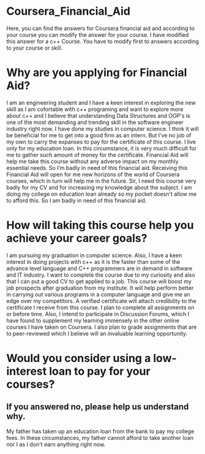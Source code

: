 # Coursera_Financial_Aid
Here, you can find the answers for Coursera financial aid and according to your course you can modify the answer for your course.
I have modified this answer for a c++ Course. You have to modify first to answers according to your course or skill.


# Why are you applying for Financial Aid?

I am an engineering student and I have a keen interest in exploring the new skill as I am cofortable with c++ programing and want to explore more about c++ and I believe that understanding Data Structures and OOP's is one of the most demanding and trending skill in the software engineer industry right now. I have done my studies in computer science. I think it will be beneficial for me to get into a good firm as an intern. But I’ve no job of my own to carry the expanses to pay for the certificate of this course. I live only for my education loan. In this circumstance, it is very much difficult for me to gather such amount of money for the certificate. Financial Aid will help me take this course without any adverse impact on my monthly essential needs. So I’m badly in need of this financial aid. Receiving this Financial Aid will open for me new horizons of the world of Coursera courses, which in turn will help me in the future. Sir, I need this course very badly for my CV and for increasing my knowledge about the subject. I am doing my college on education loan already so my pocket doesn't allow me to afford this. So I am badly in need of this financial aid.

# How will taking this course help you achieve your career goals?

I am pursuing my graduation in computer science. Also, I have a keen interest in doing projects with c++ as it is the faster than some of the advance level language and C++ programmers are in demand in software and IT industry. I want to complete the course due to my curiosity and also that I can put a good CV to get applied to a job. This course will boost my job prospects after graduation from my institute. It will help perform better in carrying out various programs in a computer language and give me an edge over my competitors. A verified certificate will attach credibility to the certificate I receive from this course. I plan to complete all assignments on or before time. Also, I intend to participate in Discussion Forums, which I have found to supplement my learning immensely in the other online courses I have taken on Coursera. I also plan to grade assignments that are to peer-reviewed which I believe will an invaluable learning opportunity.

# Would you consider using a low-interest loan to pay for your courses?
## If you answered no, please help us understand why.

My father has taken up an education loan from the bank to pay my college fees. In these circumstances, my father cannot afford to take another loan nor I as I don't earn anything right now.
